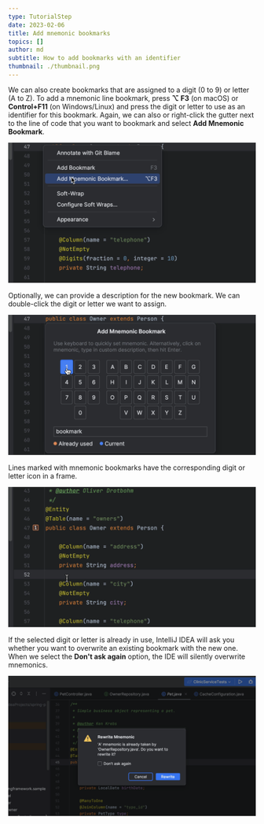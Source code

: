 ```yaml
---
type: TutorialStep
date: 2023-02-06
title: Add mnemonic bookmarks
topics: []
author: md
subtitle: How to add bookmarks with an identifier
thumbnail: ./thumbnail.png
---
```


We can also create bookmarks that are assigned to a digit (0 to 9) or letter (A to Z). To add a mnemonic line bookmark, press **⌥ F3** (on macOS) or **Control+F11** (on Windows/Linux) and press the digit or letter to use as an identifier for this bookmark. Again, we can also or right-click the gutter next to the line of code that you want to bookmark and select **Add Mnemonic Bookmark**.

![Add Mnemonic Bookmark](add-mnemonic-bookmark-menu.png)

Optionally, we can provide a description for the new bookmark. We can double-click the digit or letter we want to assign.

![Add Mnemonic Bookmark](add-mnemonic-bookmark.png)

Lines marked with mnemonic bookmarks have the corresponding digit or letter icon in a frame.

![Mnemonic Bookmark](mnemonic-bookmark.png)

If the selected digit or letter is already in use, IntelliJ IDEA will ask you whether you want to overwrite an existing bookmark with the new one. When we select the **Don't ask again** option, the IDE will silently overwrite mnemonics.

![Rewrite Mnemonic Bookmark](rewrite-mnemonic.png)
